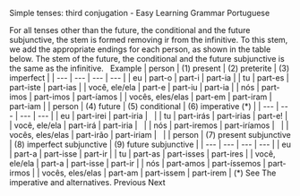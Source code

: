 Simple tenses: third conjugation - Easy Learning Grammar Portuguese
 
For all tenses other than the future, the conditional and the future subjunctive, the stem is formed removing ir from the infinitive. To this stem, we add the appropriate endings for each person, as shown in the table below. The stem of the future, the conditional and the future subjunctive is the same as the infinitive.
 
Example
| person | (1) present | (2) preterite | (3) imperfect |
| --- | --- | --- | --- |
| eu | part-o | part-i | part-ia |
| tu | part-es | part-iste | part-ias |
| você, ele/ela | part-e | part-iu | part-ia |
| nós | part-imos | part-imos | part-íamos |
| vocês, eles/elas | part-em | part-iram | part-iam |
| person | (4) future | (5) conditional | (6) imperative (\*) |
| --- | --- | --- | --- |
| eu | part-irei | part-iria |   |
| tu | part-irás | part-irias | part-e! |
| você, ele/ela | part-irá | part-iria |   |
| nós | part-iremos | part-iríamos |   |
| vocês, eles/elas | part-irão | part-iriam |   |
| person | (7) present subjunctive | (8) imperfect subjunctive | (9) future subjunctive |
| --- | --- | --- | --- |
| eu | part-a | part-isse | part-ir |
| tu | part-as | part-isses | part-ires |
| você, ele/ela | part-a | part-isse | part-ir |
| nós | part-amos | part-íssemos | part-irmos |
| vocês, eles/elas | part-am | part-issem | part-irem |
(\*) See The imperative and alternatives.
Previous
Next
